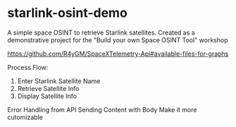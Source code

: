 # starlink-osint-demo
A simple space OSINT to retrieve Starlink satellites. Created as a demonstrative project for the "Build your own Space OSINT Tool" workshop

https://github.com/R4yGM/SpaceXTelemetry-Api#available-files-for-graphs

Process Flow:
1. Enter Starlink Satellite Name 
2. Retrieve Satellite Info
3. Display Satellite Info

Error Handling from API
Sending Content with Body
Make it more cutomizable
